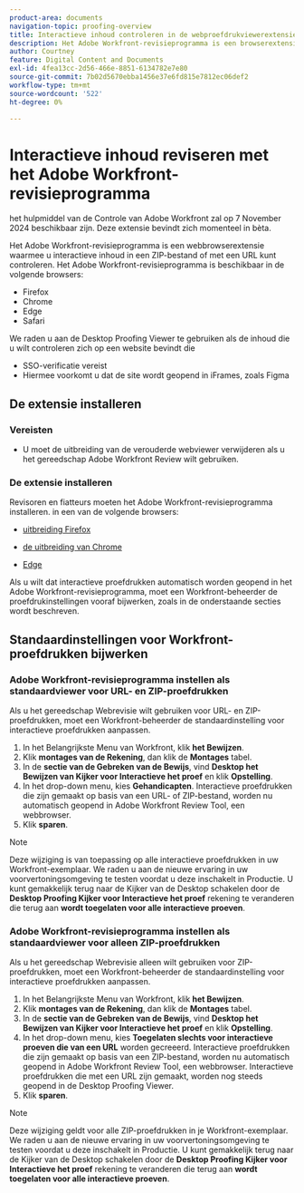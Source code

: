 ```yaml
---
product-area: documents
navigation-topic: proofing-overview
title: Interactieve inhoud controleren in de webproefdrukviewerextensie
description: Het Adobe Workfront-revisieprogramma is een browserextensie waarmee u interactieve inhoud in een ZIP-bestand of met een URL kunt controleren.
author: Courtney
feature: Digital Content and Documents
exl-id: 4fea13cc-2d56-466e-8851-6134782e7e80
source-git-commit: 7b02d5670ebba1456e37e6fd815e7812ec06def2
workflow-type: tm+mt
source-wordcount: '522'
ht-degree: 0%

---
```


# Interactieve inhoud reviseren met het Adobe Workfront-revisieprogramma

<span class="preview"> het hulpmiddel van de Controle van Adobe Workfront zal op 7 November 2024 beschikbaar zijn. Deze extensie bevindt zich momenteel in bèta.</span>

Het Adobe Workfront-revisieprogramma is een webbrowserextensie waarmee u interactieve inhoud in een ZIP-bestand of met een URL kunt controleren. Het Adobe Workfront-revisieprogramma is beschikbaar in de volgende browsers:

* Firefox
* Chrome
* Edge
* Safari

We raden u aan de Desktop Proofing Viewer te gebruiken als de inhoud die u wilt controleren zich op een website bevindt die

* SSO-verificatie vereist
* Hiermee voorkomt u dat de site wordt geopend in iFrames, zoals Figma


## De extensie installeren

### Vereisten

* U moet de uitbreiding van de verouderde webviewer verwijderen als u het gereedschap Adobe Workfront Review wilt gebruiken.

### De extensie installeren

<!--This extension is required to review conent in GS and Ex.

You must install the extension to reiew content in GenS and Express.

To review content in GS, Express, or Wou must install the extension if you are using GenStuido or Creative cloud express-->

Revisoren en fiatteurs moeten het Adobe Workfront-revisieprogramma installeren. in een van de volgende browsers:

* [ uitbreiding Firefox ](https://addons.mozilla.org/en-US/firefox/addon/adobe-workfront-review-tool/)

* [ de uitbreiding van Chrome ](https://chromewebstore.google.com/detail/adobe-workfront-review-to/lhdepbgeilldghlfnankdnponhljpgml)

* [ Edge ](https://microsoftedge.microsoft.com/addons/detail/adobe-workfront-review-to/llhapmaiiddmcamgeapaipjpagnoijen)


Als u wilt dat interactieve proefdrukken automatisch worden geopend in het Adobe Workfront-revisieprogramma, moet een Workfront-beheerder de proefdrukinstellingen vooraf bijwerken, zoals in de onderstaande secties wordt beschreven.

## Standaardinstellingen voor Workfront-proefdrukken bijwerken

### Adobe Workfront-revisieprogramma instellen als standaardviewer voor URL- en ZIP-proefdrukken

Als u het gereedschap Webrevisie wilt gebruiken voor URL- en ZIP-proefdrukken, moet een Workfront-beheerder de standaardinstelling voor interactieve proefdrukken aanpassen.

1. In het Belangrijkste Menu van Workfront, klik **het Bewijzen**.
1. Klik **montages van de Rekening**, dan klik de **Montages** tabel.
1. In de **sectie van de Gebreken van de Bewijs**, vind **Desktop het Bewijzen van Kijker voor Interactieve het proef** en klik **Opstelling**.
1. In het drop-down menu, kies **Gehandicapten**. Interactieve proefdrukken die zijn gemaakt op basis van een URL- of ZIP-bestand, worden nu automatisch geopend in Adobe Workfront Review Tool, een webbrowser.
1. Klik **sparen**.

>[!NOTE]
>
>Deze wijziging is van toepassing op alle interactieve proefdrukken in uw Workfront-exemplaar. We raden u aan de nieuwe ervaring in uw voorvertoningsomgeving te testen voordat u deze inschakelt in Productie. U kunt gemakkelijk terug naar de Kijker van de Desktop schakelen door de **Desktop Proofing Kijker voor Interactieve het proef** rekening te veranderen die terug aan **wordt toegelaten voor alle interactieve proeven**.

### Adobe Workfront-revisieprogramma instellen als standaardviewer voor alleen ZIP-proefdrukken

Als u het gereedschap Webrevisie alleen wilt gebruiken voor ZIP-proefdrukken, moet een Workfront-beheerder de standaardinstelling voor interactieve proefdrukken aanpassen.

1. In het Belangrijkste Menu van Workfront, klik **het Bewijzen**.
1. Klik **montages van de Rekening**, dan klik de **Montages** tabel.
1. In de **sectie van de Gebreken van de Bewijs**, vind **Desktop het Bewijzen van Kijker voor Interactieve het proef** en klik **Opstelling**.
1. In het drop-down menu, kies **Toegelaten slechts voor interactieve proeven die van een URL** worden gecreeerd. Interactieve proefdrukken die zijn gemaakt op basis van een ZIP-bestand, worden nu automatisch geopend in Adobe Workfront Review Tool, een webbrowser. Interactieve proefdrukken die met een URL zijn gemaakt, worden nog steeds geopend in de Desktop Proofing Viewer.
1. Klik **sparen**.

>[!NOTE]
>
>Deze wijziging geldt voor alle ZIP-proefdrukken in je Workfront-exemplaar. We raden u aan de nieuwe ervaring in uw voorvertoningsomgeving te testen voordat u deze inschakelt in Productie. U kunt gemakkelijk terug naar de Kijker van de Desktop schakelen door de **Desktop Proofing Kijker voor Interactieve het proef** rekening te veranderen die terug aan **wordt toegelaten voor alle interactieve proeven**.



